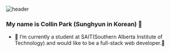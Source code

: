 ![header](https://capsule-render.vercel.app/api?type=waving&color=auto&height=200&section=header&text=Collin%20Park&fontSize=50&animation=fadeIn&fontAlignY=38&desc=Beating%20the%20challenging%20problems%20developer&descAlignY=50&descAlign=50)
</br>
### My name is Collin Park (Sunghyun in Korean) 👋

- 🌱 I’m currently a student at SAIT(Southern Alberta Institute of Technology) and would like to be a full-stack web developer.🤔 

